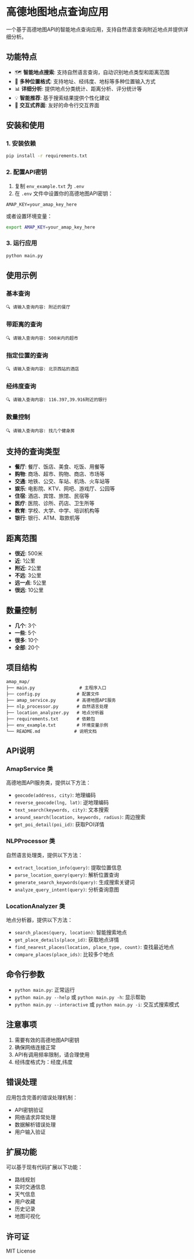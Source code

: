 # 高德地图地点查询应用

一个基于高德地图API的智能地点查询应用，支持自然语言查询附近地点并提供详细分析。

## 功能特点

- 🗺️ **智能地点搜索**: 支持自然语言查询，自动识别地点类型和距离范围
- 📍 **多种位置格式**: 支持地址、经纬度、地标等多种位置输入方式
- 📊 **详细分析**: 提供地点分类统计、距离分析、评分统计等
- 💡 **智能推荐**: 基于搜索结果提供个性化建议
- 🎯 **交互式界面**: 友好的命令行交互界面

## 安装和使用

### 1. 安装依赖

```bash
pip install -r requirements.txt
```

### 2. 配置API密钥

1. 复制 `env_example.txt` 为 `.env`
2. 在 `.env` 文件中设置你的高德地图API密钥：

```
AMAP_KEY=your_amap_key_here
```

或者设置环境变量：

```bash
export AMAP_KEY=your_amap_key_here
```

### 3. 运行应用

```bash
python main.py
```

## 使用示例

### 基本查询

```
🔍 请输入查询内容: 附近的餐厅
```

### 带距离的查询

```
🔍 请输入查询内容: 500米内的超市
```

### 指定位置的查询

```
🔍 请输入查询内容: 北京西站的酒店
```

### 经纬度查询

```
🔍 请输入查询内容: 116.397,39.916附近的银行
```

### 数量控制

```
🔍 请输入查询内容: 找几个健身房
```

## 支持的查询类型

- **餐厅**: 餐厅、饭店、美食、吃饭、用餐等
- **购物**: 商场、超市、购物、商店、市场等
- **交通**: 地铁、公交、车站、机场、火车站等
- **娱乐**: 电影院、KTV、网吧、游戏厅、公园等
- **住宿**: 酒店、宾馆、旅馆、民宿等
- **医疗**: 医院、诊所、药店、卫生所等
- **教育**: 学校、大学、中学、培训机构等
- **银行**: 银行、ATM、取款机等

## 距离范围

- **很近**: 500米
- **近**: 1公里
- **附近**: 2公里
- **不远**: 3公里
- **远一点**: 5公里
- **很远**: 10公里

## 数量控制

- **几个**: 3个
- **一些**: 5个
- **很多**: 10个
- **全部**: 20个

## 项目结构

```
amap_map/
├── main.py                 # 主程序入口
├── config.py              # 配置文件
├── amap_service.py        # 高德地图API服务
├── nlp_processor.py       # 自然语言处理
├── location_analyzer.py   # 地点分析器
├── requirements.txt       # 依赖包
├── env_example.txt        # 环境变量示例
└── README.md             # 说明文档
```

## API说明

### AmapService 类

高德地图API服务类，提供以下方法：

- `geocode(address, city)`: 地理编码
- `reverse_geocode(lng, lat)`: 逆地理编码
- `text_search(keywords, city)`: 文本搜索
- `around_search(location, keywords, radius)`: 周边搜索
- `get_poi_detail(poi_id)`: 获取POI详情

### NLPProcessor 类

自然语言处理类，提供以下方法：

- `extract_location_info(query)`: 提取位置信息
- `parse_location_query(query)`: 解析位置查询
- `generate_search_keywords(query)`: 生成搜索关键词
- `analyze_query_intent(query)`: 分析查询意图

### LocationAnalyzer 类

地点分析器，提供以下方法：

- `search_places(query, location)`: 智能搜索地点
- `get_place_details(place_id)`: 获取地点详情
- `find_nearest_places(location, place_type, count)`: 查找最近地点
- `compare_places(place_ids)`: 比较多个地点

## 命令行参数

- `python main.py`: 正常运行
- `python main.py --help` 或 `python main.py -h`: 显示帮助
- `python main.py --interactive` 或 `python main.py -i`: 交互式搜索模式

## 注意事项

1. 需要有效的高德地图API密钥
2. 确保网络连接正常
3. API有调用频率限制，请合理使用
4. 经纬度格式为：经度,纬度

## 错误处理

应用包含完善的错误处理机制：

- API密钥验证
- 网络请求异常处理
- 数据解析错误处理
- 用户输入验证

## 扩展功能

可以基于现有代码扩展以下功能：

- 路线规划
- 实时交通信息
- 天气信息
- 用户收藏
- 历史记录
- 地图可视化

## 许可证

MIT License
